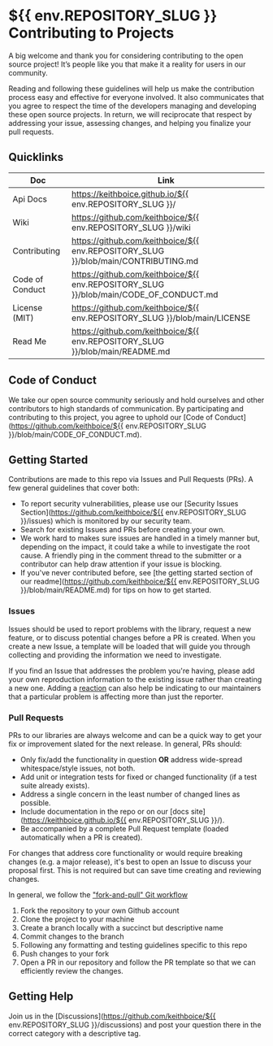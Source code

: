 # ${{ env.REPOSITORY_SLUG }} Contributing to Projects

A big welcome and thank you for considering contributing to the open source project! It’s people like you that make it a reality for users in our community.

Reading and following these guidelines will help us make the contribution process easy and effective for everyone involved. It also communicates that you agree to respect the time of the developers managing and developing these open source projects. In return, we will reciprocate that respect by addressing your issue, assessing changes, and helping you finalize your pull requests.

## Quicklinks

| Doc             | Link                                                                                  |
| --------------- | ------------------------------------------------------------------------------------- |
| Api Docs        | https://keithboice.github.io/${{ env.REPOSITORY_SLUG }}/                              |
| Wiki            | https://github.com/keithboice/${{ env.REPOSITORY_SLUG }}/wiki                         |
| Contributing    | https://github.com/keithboice/${{ env.REPOSITORY_SLUG }}/blob/main/CONTRIBUTING.md    |
| Code of Conduct | https://github.com/keithboice/${{ env.REPOSITORY_SLUG }}/blob/main/CODE_OF_CONDUCT.md |
| License (MIT)   | https://github.com/keithboice/${{ env.REPOSITORY_SLUG }}/blob/main/LICENSE            |
| Read Me         | https://github.com/keithboice/${{ env.REPOSITORY_SLUG }}/blob/main/README.md          |

## Code of Conduct

We take our open source community seriously and hold ourselves and other contributors to high standards of communication. By participating and contributing to this project, you agree to uphold our [Code of Conduct](https://github.com/keithboice/${{ env.REPOSITORY_SLUG }}/blob/main/CODE_OF_CONDUCT.md).

## Getting Started

Contributions are made to this repo via Issues and Pull Requests (PRs). A few general guidelines that cover both:

-   To report security vulnerabilities, please use our [Security Issues Section](https://github.com/keithboice/${{ env.REPOSITORY_SLUG }}/issues) which is monitored by our security team.
-   Search for existing Issues and PRs before creating your own.
-   We work hard to makes sure issues are handled in a timely manner but, depending on the impact, it could take a while to investigate the root cause. A friendly ping in the comment thread to the submitter or a contributor can help draw attention if your issue is blocking.
-   If you've never contributed before, see [the getting started section of our readme](https://github.com/keithboice/${{ env.REPOSITORY_SLUG }}/blob/main/README.md) for tips on how to get started.

### Issues

Issues should be used to report problems with the library, request a new feature, or to discuss potential changes before a PR is created. When you create a new Issue, a template will be loaded that will guide you through collecting and providing the information we need to investigate.

If you find an Issue that addresses the problem you're having, please add your own reproduction information to the existing issue rather than creating a new one. Adding a [reaction](https://github.blog/2016-03-10-add-reactions-to-pull-requests-issues-and-comments/) can also help be indicating to our maintainers that a particular problem is affecting more than just the reporter.

### Pull Requests

PRs to our libraries are always welcome and can be a quick way to get your fix or improvement slated for the next release. In general, PRs should:

-   Only fix/add the functionality in question **OR** address wide-spread whitespace/style issues, not both.
-   Add unit or integration tests for fixed or changed functionality (if a test suite already exists).
-   Address a single concern in the least number of changed lines as possible.
-   Include documentation in the repo or on our [docs site](https://keithboice.github.io/${{ env.REPOSITORY_SLUG }}/).
-   Be accompanied by a complete Pull Request template (loaded automatically when a PR is created).

For changes that address core functionality or would require breaking changes (e.g. a major release), it's best to open an Issue to discuss your proposal first. This is not required but can save time creating and reviewing changes.

In general, we follow the ["fork-and-pull" Git workflow](https://github.com/susam/gitpr)

1. Fork the repository to your own Github account
2. Clone the project to your machine
3. Create a branch locally with a succinct but descriptive name
4. Commit changes to the branch
5. Following any formatting and testing guidelines specific to this repo
6. Push changes to your fork
7. Open a PR in our repository and follow the PR template so that we can efficiently review the changes.

## Getting Help

Join us in the [Discussions](https://github.com/keithboice/${{ env.REPOSITORY_SLUG }}/discussions) and post your question there in the correct category with a descriptive tag.
